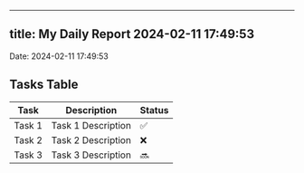
---
title: My Daily Report 2024-02-11 17:49:53
---

Date: 2024-02-11 17:49:53

## Tasks Table

| Task | Description | Status |
|------|-------------|--------|
| Task 1 | Task 1 Description | ✅ |
| Task 2 | Task 2 Description | ❌ |
| Task 3 | Task 3 Description | 🔜 |
